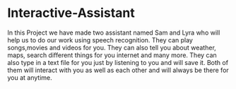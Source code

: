 # Interactive-Assistant

In this Project we have made two assistant named Sam and Lyra who will help us to do 
our work using speech recognition. They can play songs,movies and videos for you. They can also tell you about weather, maps, search different things for you internet and many more. They can also type in a text file for you just by listening to you and will save it. Both of them will interact with you as well as each other and will always be there for you at anytime.
